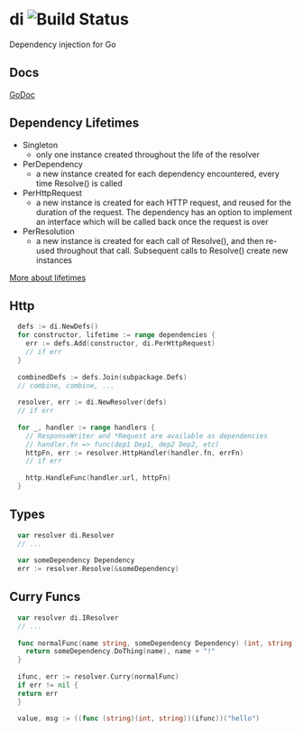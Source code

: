 # di ![Build Status](https://travis-ci.org/clavoie/di.svg?branch=master)

Dependency injection for Go

## Docs
[GoDoc](https://godoc.org/github.com/clavoie/di)

## Dependency Lifetimes
- Singleton
  - only one instance created throughout the life of the resolver
- PerDependency
  - a new instance created for each dependency encountered, every time Resolve() is called
- PerHttpRequest
  - a new instance is created for each HTTP request, and reused for the duration of the request. The dependency has an option to implement an interface which will be called back once the request is over
- PerResolution
  - a new instance is created for each call of Resolve(), and then re-used throughout that call. Subsequent calls to Resolve() create new instances
  
[More about lifetimes](https://godoc.org/github.com/clavoie/di#Lifetime)

## Http
```go
  defs := di.NewDefs()
  for constructor, lifetime := range dependencies {
    err := defs.Add(constructor, di.PerHttpRequest)
    // if err
  }
  
  combinedDefs := defs.Join(subpackage.Defs)
  // combine, combine, ...
  
  resolver, err := di.NewResolver(defs)
  // if err
  
  for _, handler := range handlers {
    // ResponseWriter and *Request are available as dependencies
    // handler.fn => func(dep1 Dep1, dep2 Dep2, etc)
    httpFn, err := resolver.HttpHandler(handler.fn, errFn)
    // if err
    
    http.HandleFunc(handler.url, httpFn)
  }
```

## Types
```go
  var resolver di.Resolver
  // ...
  
  var someDependency Dependency
  err := resolver.Resolve(&someDependency)
```

## Curry Funcs
```go
  var resolver di.IResolver
  // ...
  
  func normalFunc(name string, someDependency Dependency) (int, string) {
    return someDependency.DoThing(name), name + "!"
  }
  
  ifunc, err := resolver.Curry(normalFunc)
  if err != nil {
  return err
  }
  
  value, msg := ((func (string)(int, string))(ifunc))("hello")
```
